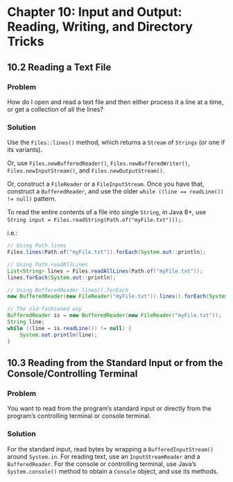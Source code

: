 # Chapter 10: Input and Output: Reading, Writing, and Directory Tricks

## 10.2 Reading a Text File

### Problem

How do I open and read a text file and then either process it a line at a time, or get a collection of all the lines?

### Solution

Use the `Files::lines()` method, which returns a `Stream` of `Strings` (or one if its variants).

Or, use `Files.newBufferedReader()`, `Files.newBufferedWriter()`, `Files.newInputStream()`, and `Files.newOutputStream()`.

Or, construct a `FileReader` or a `FileInputStream`. Once you have that, construct a `BufferedReader`, and use the older `while ((line == readLine()) != null)` pattern.

To read the entire contents of a file into single `String`, in Java 8+, use `String input = Files.readString(Path.of("myFile.txt")));`.

i.e.:

```java
// Using Path.lines
Files.lines(Path.of("myFile.txt")).forEach(System.out::println);

// Using Path.readAllLines
List<String> lines = Files.readAllLines(Path.of("myFile.txt"));
lines.forEach(System.out::println);

// Using BufferedReader.lines().forEach
new BufferedReader(new FileReader("myFile.txt")).lines().forEach(System.out::println);

// The old-fashioned way
BufferedReader is = new BufferedReader(new FileReader("myFile.txt"));
String line;
while ((line = is.readLine()) != null) {
    System.out.println(line);
}
```

## 10.3 Reading from the Standard Input or from the Console/Controlling Terminal

### Problem

You want to read from the program’s standard input or directly from the program’s controlling terminal or console terminal.

### Solution

For the standard input, read bytes by wrapping a `BufferedInputStream()` around `System.in`. For reading text, use an `InputStreamReader` and a `BufferedReader`. For the console or controlling terminal, use Java’s `System.console()` method to obtain a `Console` object, and use its methods.

